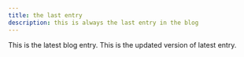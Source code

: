 ```yaml
---
title: the last entry
description: this is always the last entry in the blog
---
```


This is the latest blog entry.
This is the updated version of latest entry.
